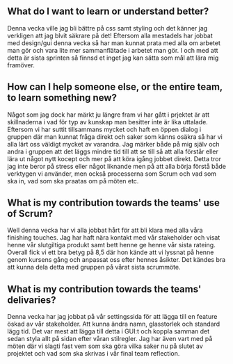 ## What do I want to learn or understand better?
Denna vecka ville jag bli bättre på css samt styling och det känner jag verkligen att jag blvit säkrare på det! Eftersom alla mestadels har jobbat med design/gui denna vecka så har man kunnat prata med alla om arbetet man gör och vara lite mer sammanflätade i arbetet man gör. I och med att detta är sista sprinten så finnsd et inget jag kan sätta som mål att lära mig framöver. 
## How can I help someone else, or the entire team, to learn something new?
Något som jag dock har märkt ju längre fram vi har gått i prjektet är att skillnaderna i vad för typ av kunskap man besitter inte är lika uttalade. Eftersom vi har suttit tillsammans mycket och haft en öppen dialog i gruppen där man kunnat fråga direkt och saker som känns osäkra så har vi alla lärt oss väldigt mycket av varandra. Jag märker både på mig själv och andra i gruppen att det läggs mindre tid till att se till så att alla förstår eller lära ut något nytt kocept och mer på att köra igång jobbet direkt. Detta tror jag inte beror på stress eller något liknande men på att alla börja förstå både verktygen vi använder, men också processerna som Scrum och vad som ska in, vad som  ska praatas om på möten etc.
## What is my contribution towards the teams' use of Scrum?
Well denna vecka har vi alla jobbat hårt för att bli klara med alla våra finishing touches. Jag har haft nära kontakt med vår stakeholder och visat henne vår slutgiltiga produkt samt bett henne ge henne vår sista rateing. Overall fick vi ett bra betyg på 8,5 där hon kände att vi lyssnat på henne genom kursens gång och anpassat oss efter hennes åsikter. Det kändes bra att kunna dela detta med gruppen på vårat sista scrummöte.
## What is my contribution towards the teams' delivaries?
Denna vecka har jag jobbat på vår settingssida för att lägga till en feature öskad av vår stakeholder. Att kunna ändra namn, glasstorlek och standard lägg tid. Det var mest att lägga till detta i GUI:t och koppla samman det sedan styla allt på sidan efter våran stilregler. Jag har även vart med på möten där vi slagti fast vem som ska göra vilka saker nu på slutet av projektet och vad som ska skrivas i vår final team reflection.
